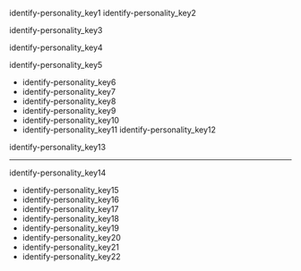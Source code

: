 identify-personality_key1
identify-personality_key2


identify-personality_key3


identify-personality_key4


identify-personality_key5


* identify-personality_key6
* identify-personality_key7
* identify-personality_key8
* identify-personality_key9
* identify-personality_key10
* identify-personality_key11
identify-personality_key12


identify-personality_key13


 ---

identify-personality_key14


* identify-personality_key15
* identify-personality_key16
* identify-personality_key17
* identify-personality_key18
* identify-personality_key19
* identify-personality_key20
* identify-personality_key21
* identify-personality_key22
